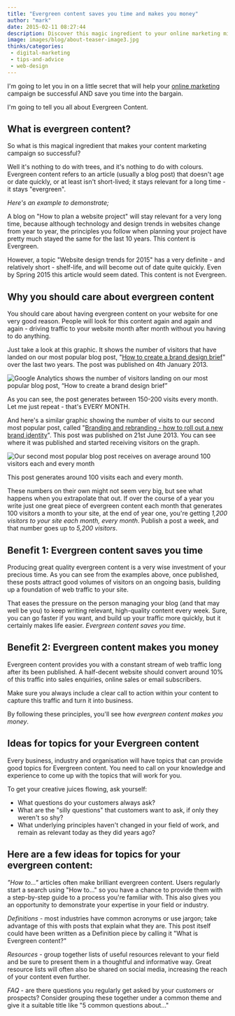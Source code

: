 ```yaml
---
title: "Evergreen content saves you time and makes you money"
author: "mark"
date: 2015-02-11 08:27:44
description: Discover this magic ingredient to your online marketing mix that will save you time and make you money.
image: images/blog/about-teaser-image3.jpg
thinks/categories: 
 - digital-marketing
 - tips-and-advice
 - web-design
---
```


I'm going to let you in on a little secret that will help your [online marketing](/creates/online-marketing/) campaign be successful AND save you time into the bargain.

I'm going to tell you all about Evergreen Content.

## What is evergreen content?

So what is this magical ingredient that makes your content marketing campaign so successful?

Well it's nothing to do with trees, and it's nothing to do with colours. Evergreen content refers to an article (usually a blog post) that doesn't age or date quickly, or at least isn't short-lived; it stays relevant for a long time - it stays "evergreen".

*Here's an example to demonstrate;*

A blog on "How to plan a website project" will stay relevant for a very long time, because although technology and design trends in websites change from year to year, the principles you follow when planning your project have pretty much stayed the same for the last 10 years. This content is Evergreen.

However, a topic "Website design trends for 2015" has a very definite - and relatively short - shelf-life, and will become out of date quite quickly. Even by Spring 2015 this article would seem dated. This content is not Evergreen.

## Why you should care about evergreen content

You should care about having evergreen content on your website for one very good reason. People will look for this content again and again and again - driving traffic to your website month after month without you having to do anything.

Just take a look at this graphic. It shows the number of visitors that have landed on our most popular blog post, "[How to create a brand design brief](/thinks/how-to-create-a-brand-design-brief)" over the last two years. The post was published on 4th January 2013.

![](images/blog/google-analytics-how-to-create-a-brand-design-brief-719x391.jpg "Google Analytics shows the number of visitors landing on our most popular blog post, “How to create a brand design brief”")

As you can see, the post generates between 150-200 visits every month. Let me just repeat - that's EVERY MONTH.

And here's a similar graphic showing the number of visits to our second most popular post, called "[Branding and rebranding - how to roll out a new brand identity](/thinks/branding-and-rebranding-how-to-roll-out-a-new-brand-identity)". This post was published on 21st June 2013. You can see where it was published and started receiving visitors on the graph.

![](images/blog/google-analytics-branding-and-rebranding-719x391.jpg "Our second most popular blog post receives on average around 100 visitors each and every month")

This post generates around 100 visits each and every month.

These numbers on their own might not seem very big, but see what happens when you extrapolate that out. If over the course of a year you write just one great piece of evergreen content each month that generates 100 visitors a month to your site, at the end of year one, you're getting *1,200 visitors to your site each month, every month*. Publish a post a week, and that number goes up to *5,200 visitors*.

## Benefit 1: Evergreen content saves you time

Producing great quality evergreen content is a very wise investment of your precious time. As you can see from the examples above, once published, these posts attract good volumes of visitors on an ongoing basis, building up a foundation of web traffic to your site.

That eases the pressure on the person managing your blog (and that may well be you) to keep writing relevant, high-quality content every week. Sure, you can go faster if you want, and build up your traffic more quickly, but it certainly makes life easier. *Evergreen content saves you time*.

## Benefit 2: Evergreen content makes you money

Evergreen content provides you with a constant stream of web traffic long after its been published. A half-decent website should convert around 10% of this traffic into sales enquiries, online sales or email subscribers.

Make sure you always include a clear call to action within your content to capture this traffic and turn it into business.

By following these principles, you'll see how *evergreen content makes you money*.

## Ideas for topics for your Evergreen content

Every business, industry and organisation will have topics that can provide good topics for Evergreen content. You need to call on your knowledge and experience to come up with the topics that will work for you.

To get your creative juices flowing, ask yourself:

- What questions do your customers always ask?
- What are the "silly questions" that customers want to ask, if only they weren't so shy?
- What underlying principles haven't changed in your field of work, and remain as relevant today as they did years ago?



## Here are a few ideas for topics for your evergreen content:

*"How to..."* articles often make brilliant evergreen content. Users regularly start a search using "How to..." so you have a chance to provide them with a step-by-step guide to a process you're familiar with. This also gives you an opportunity to demonstrate your expertise in your field or industry.

*Definitions* - most industries have common acronyms or use jargon; take advantage of this with posts that explain what they are. This post itself could have been written as a Definition piece by calling it "What is Evergreen content?"

*Resources* - group together lists of useful resources relevant to your field and be sure to present them in a thoughtful and informative way. Great resource lists will often also be shared on social media, increasing the reach of your content even further.

*FAQ* - are there questions you regularly get asked by your customers or prospects? Consider grouping these together under a common theme and give it a suitable title like "5 common questions about..."



